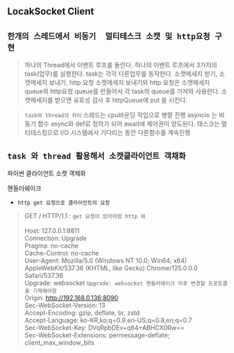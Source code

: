 ## LocakSocket Client

## `한개의 스레드에서 비동기  멀티테스크 소캣 및 http요청 구현`
>하나의 Thread에서 이벤트 루프를 돌린다.
>하나의 이벤트 루프에서 3가지의 task(업무)를 실행한다.
>task는 각각 다른업무를 동작한다.
> 소캣메세지 받기, 소캣메세지 보내기,  http 요청
> 소캣메세지 보내기와 http 요청은
> 소캣메세지 queue와 http요청 queue를 만들어서 각 task의 queue를 가져와 사용한다.
> 소캣메세지를 받으면 유효성 검사 후 httpQueue에 put 을 시킨다.
> 

 
>
>`task와 thread의 차이`
> 스레드는 cpu바운딩 작업으로 병렬 진행
> asyncio 는 비동기 함수 async와 def로 정의가 되어 await에 제어권이 양도된다.
> 태스크는 멀티테스킹으로 I/O 시스템에서 기다리는 동안 다른함수를 계속진행



## `task 와 thread 활용해서 소캣클라이언트 객채화`
파이썬 클라이언트 소캣 객체화

핸들러쉐이크
- `http get 요청으로 클라이언트의 요청 `
>  GET / HTTP/1.1           : `get 요청이 있어야함 http 와` </br>   
>  Host: 127.0.0.1:8811 </br>
> Connection: Upgrade </br>
> Pragma: no-cache </br>
> Cache-Control: no-cache </br>
> User-Agent: Mozilla/5.0 (Windows NT 10.0; Win64; x64) AppleWebKit/537.36 (KHTML, like Gecko) Chrome/125.0.0.0 Safari/537.36 </br>
> Upgrade: websocket                                    `Upgrade: websocket 핸들러쉐이크 이후 변경할 프로토클을 기제해야함` </br>
> Origin: http://192.168.0.136:8090 </br>
> Sec-WebSocket-Version: 13 </br>
> Accept-Encoding: gzip, deflate, br, zstd </br>
> Accept-Language: ko-KR,ko;q=0.9,en-US;q=0.8,en;q=0.7 </br>
> Sec-WebSocket-Key: DVqRpbDEv+q64+ABHCX0Rw== </br>
> Sec-WebSocket-Extensions: permessage-deflate; client_max_window_bits </br>
